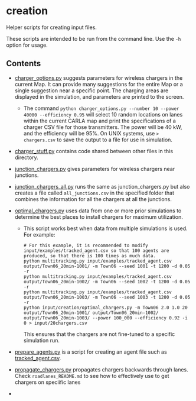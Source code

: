 # creation
Helper scripts for creating input files.

These scripts are intended to be run from the command line. Use the `-h` option for usage.


## Contents 

- [charger_options.py](charger_options.py) suggests parameters for wireless chargers in the current Map. It can provide many suggestions for the entire Map or a single suggestion near a specific point. The charging areas are displayed in the simulation, and parameters are printed to the screen. 
    - The command `python charger_options.py --number 10 --power 40000 --efficiency 0.95` will select 10 random locations on lanes within the current CARLA map and print the specifications of a charger CSV file for those transmitters. The power will be 40 kW, and the efficiency will be 95%. On UNIX systems, use `> chargers.csv` to save the output to a file for use in simulation.

- [charger_stuff.py](./charger_stuff.py) contains code shared between other files in this directory.

- [junction_chargers.py](./junction_chargers.py) gives parameters for wireless chargers near junctions.

- [junction_chargers_all.py](./junction_chargers_all.py) runs the same as junction_chargers.py but also creates a file called `all_junctions.csv` in the specified folder that combines the information for all the chargers at all the junctions.

- [optimal_chargers.py](./optimal_chargers.py) uses data from one or more prior simulations to determine the best places to install chargers for maximum utilization.
    - This script works best when data from multiple simulations is used. For example:
        ```
        # For this example, it is recommended to modify input/examples/tracked_agent.csv so that 100 agents are produced, so that there is 100 times as much data.
        python multitracking.py input/examples/tracked_agent.csv output/Town06_20min-1001/ -m Town06 --seed 1001 -t 1200 -d 0.05 -r
        python multitracking.py input/examples/tracked_agent.csv output/Town06_20min-1002/ -m Town06 --seed 1002 -t 1200 -d 0.05 -r
        python multitracking.py input/examples/tracked_agent.csv output/Town06_20min-1003/ -m Town06 --seed 1003 -t 1200 -d 0.05 -r
        python input/creation/optimal_chargers.py -m Town06 2.0 1.0 20 output/Town06_20min-1001/ output/Town06_20min-1002/ output/Town06_20min-1003/ --power 100_000 --efficiency 0.92 -i 0 > input/20chargers.csv
        ```
        This ensures that the chargers are not fine-tuned to a specific simulation run.

- [prepare_agents.py](./prepare_agents.py) is a script for creating an agent file such as [tracked_agent.csv](../examples/tracked_agent.csv).

- [propagate_chargers.py](./propagate_chargers.py) propagates chargers backwards through lanes. Check `roadlanes_README.md` to see how to effectively use to get chargers on speciific lanes

- 
